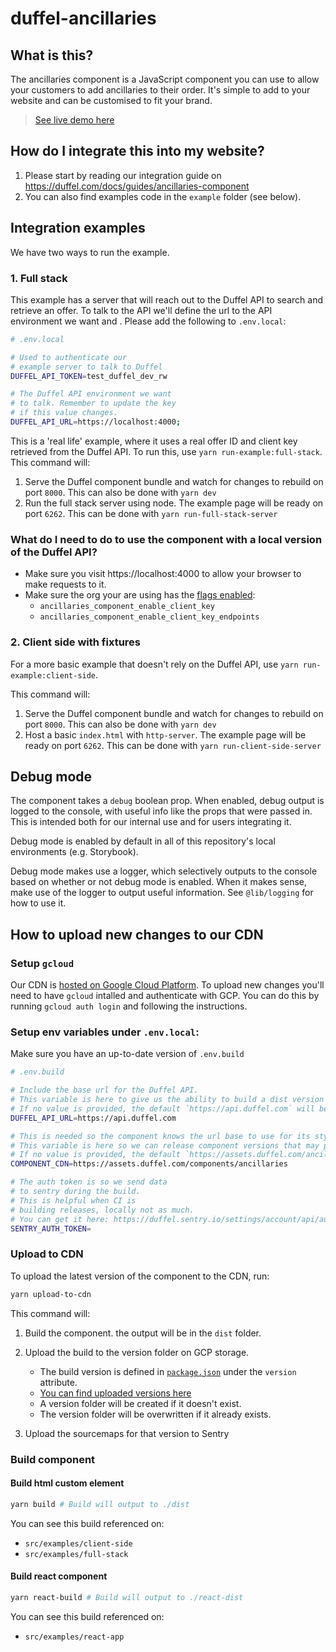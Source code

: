 # duffel-ancillaries

## What is this?

The ancillaries component is a JavaScript component you can use to allow your customers to add ancillaries to their order. It's simple to add to your website and can be customised to fit your brand.

> [See live demo here](https://codesandbox.io/s/duffel-ancillaries-example-1nxuu7)

## How do I integrate this into my website?

1. Please start by reading our integration guide on https://duffel.com/docs/guides/ancillaries-component
2. You can also find examples code in the `example` folder (see below).

## Integration examples

We have two ways to run the example.

### 1. Full stack

This example has a server that will reach out to the Duffel API to search and retrieve an offer.
To talk to the API we'll define the url to the API environment we want and .
Please add the following to `.env.local`:

```sh
# .env.local

# Used to authenticate our
# example server to talk to Duffel
DUFFEL_API_TOKEN=test_duffel_dev_rw

# The Duffel API environment we want
# to talk. Remember to update the key
# if this value changes.
DUFFEL_API_URL=https://localhost:4000;
```

This is a 'real life' example, where it uses a real offer ID and client key retrieved from the Duffel API. To run this, use `yarn run-example:full-stack`. This command will:

1. Serve the Duffel component bundle and watch for changes to rebuild on port `8000`. This can also be done with `yarn dev`
2. Run the full stack server using node. The example page will be ready on port `6262`. This can be done with `yarn run-full-stack-server`

### What do I need to do to use the component with a local version of the Duffel API?

- Make sure you visit https://localhost:4000 to allow your browser to make requests to it.
- Make sure the org your are using has the [flags enabled](http://localhost:4242/features):
  - `ancillaries_component_enable_client_key`
  - `ancillaries_component_enable_client_key_endpoints`

### 2. Client side with fixtures

For a more basic example that doesn't rely on the Duffel API, use `yarn run-example:client-side`.

This command will:

1. Serve the Duffel component bundle and watch for changes to rebuild on port `8000`. This can also be done with `yarn dev`
2. Host a basic `index.html` with `http-server`. The example page will be ready on port `6262`. This can be done with `yarn run-client-side-server`

## Debug mode

The component takes a `debug` boolean prop. When enabled, debug output is logged to the console, with useful info like the props that were passed in. This is intended both for our internal use and for users integrating it.

Debug mode is enabled by default in all of this repository's local environments (e.g. Storybook).

Debug mode makes use a logger, which selectively outputs to the console based on whether or not debug mode is enabled. When it makes sense, make use of the logger to output useful information. See `@lib/logging` for how to use it.

## How to upload new changes to our CDN

### Setup `gcloud`

Our CDN is [hosted on Google Cloud Platform](<https://console.cloud.google.com/storage/browser/duffel-assets/components/ancillaries?pageState=(%22StorageObjectListTable%22:(%22f%22:%22%255B%255D%22))&project=duffel-prod-fda1bc52&prefix=&forceOnObjectsSortingFiltering=false>). To upload new changes you'll need to have `gcloud` intalled and authenticate with GCP. You can do this by running `gcloud auth login` and following the instructions.

### Setup env variables under `.env.local`:

Make sure you have an up-to-date version of `.env.build`

```sh
# .env.build

# Include the base url for the Duffel API.
# This variable is here to give us the ability to build a dist version that points to a local environment.
# If no value is provided, the default `https://api.duffel.com` will be used.
DUFFEL_API_URL=https://api.duffel.com

# This is needed so the component knows the url base to use for its stylesheet
# This variable is here so we can release component versions that may point to local environments or bypass the cache.
# If no value is provided, the default `https://assets.duffel.com/ancillaries-component` will be used.
COMPONENT_CDN=https://assets.duffel.com/components/ancillaries

# The auth token is so we send data
# to sentry during the build.
# This is helpful when CI is
# building releases, locally not as much.
# You can get it here: https://duffel.sentry.io/settings/account/api/auth-tokens
SENTRY_AUTH_TOKEN=
```

### Upload to CDN

To upload the latest version of the component to the CDN, run:

```sh
yarn upload-to-cdn
```

This command will:

1. Build the component. the output will be in the `dist` folder.

2. Upload the build to the version folder on GCP storage.

   - The build version is defined in [`package.json`](/package.json) under the `version` attribute.
   - [You can find uploaded versions here](<https://console.cloud.google.com/storage/browser/duffel-assets/components/ancillaries?pageState=(%22StorageObjectListTable%22:(%22f%22:%22%255B%255D%22))&project=duffel-prod-fda1bc52&prefix=&forceOnObjectsSortingFiltering=false>)
   - A version folder will be created if it doesn't exist.
   - The version folder will be overwritten if it already exists.

3. Upload the sourcemaps for that version to Sentry

### Build component

#### Build html custom element

```sh
yarn build # Build will output to ./dist
```

You can see this build referenced on:

- `src/examples/client-side`
- `src/examples/full-stack`

#### Build react component

```sh
yarn react-build # Build will output to ./react-dist
```

You can see this build referenced on:

- `src/examples/react-app`
